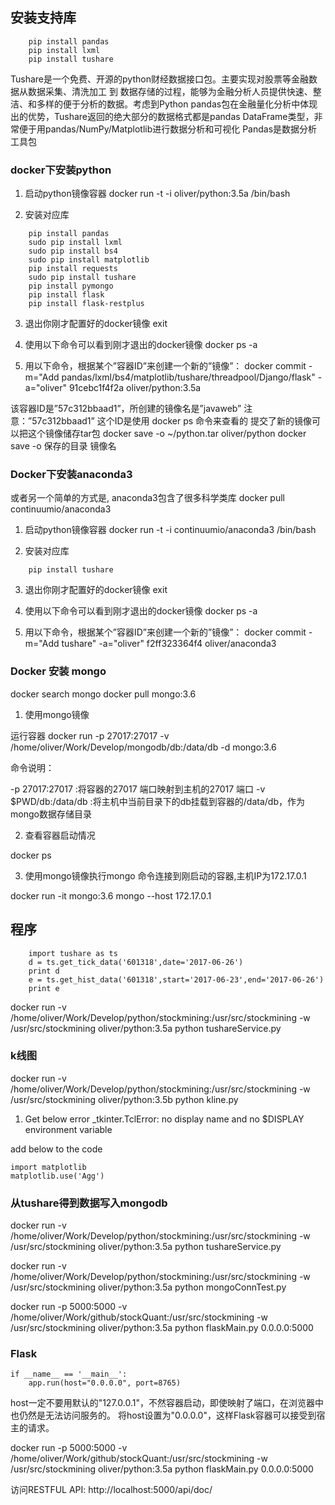 
## 安装支持库
```
    pip install pandas 
    pip install lxml 
    pip install tushare  
```

 Tushare是一个免费、开源的python财经数据接口包。主要实现对股票等金融数据从数据采集、清洗加工 到 数据存储的过程，能够为金融分析人员提供快速、整洁、和多样的便于分析的数据。考虑到Python pandas包在金融量化分析中体现出的优势，Tushare返回的绝大部分的数据格式都是pandas DataFrame类型，非常便于用pandas/NumPy/Matplotlib进行数据分析和可视化
Pandas是数据分析工具包

### docker下安装python

1. 启动python镜像容器
docker run -t -i oliver/python:3.5a /bin/bash

2. 安装对应库
```
    pip install pandas 
    sudo pip install lxml 
    sudo pip install bs4
    sudo pip install matplotlib
    pip install requests
    sudo pip install tushare 
    pip install pymongo
    pip install flask
    pip install flask-restplus
```

3. 退出你刚才配置好的docker镜像
exit

4. 使用以下命令可以看到刚才退出的docker镜像
docker ps -a

5. 用以下命令，根据某个”容器ID”来创建一个新的”镜像”：
docker commit -m="Add pandas/lxml/bs4/matplotlib/tushare/threadpool/Django/flask" -a="oliver" 91cebc1f4f2a oliver/python:3.5a

该容器ID是”57c312bbaad1”，所创建的镜像名是”javaweb”
注意：”57c312bbaad1” 这个ID是使用 docker ps 命令来查看的
提交了新的镜像可以把这个镜像储存tar包
docker save -o  ~/python.tar  oliver/python
docker  save -o  保存的目录  镜像名

### Docker下安装anaconda3
或者另一个简单的方式是, anaconda3包含了很多科学类库
docker pull continuumio/anaconda3

1. 启动python镜像容器
docker run -t -i continuumio/anaconda3 /bin/bash

2. 安装对应库
```
    pip install tushare 
```

3. 退出你刚才配置好的docker镜像
exit

4. 使用以下命令可以看到刚才退出的docker镜像
docker ps -a

5. 用以下命令，根据某个”容器ID”来创建一个新的”镜像”：
docker commit -m="Add tushare" -a="oliver" f2ff323364f4 oliver/anaconda3

### Docker 安装 mongo

docker search mongo
docker pull mongo:3.6

1. 使用mongo镜像

运行容器
docker run -p 27017:27017 -v /home/oliver/Work/Develop/mongodb/db:/data/db -d mongo:3.6

命令说明：

-p 27017:27017 :将容器的27017 端口映射到主机的27017 端口
-v $PWD/db:/data/db :将主机中当前目录下的db挂载到容器的/data/db，作为mongo数据存储目录

2. 查看容器启动情况

docker ps 

3. 使用mongo镜像执行mongo 命令连接到刚启动的容器,主机IP为172.17.0.1

docker run -it mongo:3.6 mongo --host 172.17.0.1


## 程序

```
    import tushare as ts  
    d = ts.get_tick_data('601318',date='2017-06-26')  
    print d  
    e = ts.get_hist_data('601318',start='2017-06-23',end='2017-06-26')  
    print e  
```

docker run -v /home/oliver/Work/Develop/python/stockmining:/usr/src/stockmining  -w /usr/src/stockmining oliver/python:3.5a python tushareService.py

### k线图

docker run -v /home/oliver/Work/Develop/python/stockmining:/usr/src/stockmining  -w /usr/src/stockmining oliver/python:3.5b python kline.py

1. Get below error
_tkinter.TclError: no display name and no $DISPLAY environment variable

add below to the code
```
import matplotlib
matplotlib.use('Agg')
```

### 从tushare得到数据写入mongodb

docker run -v /home/oliver/Work/Develop/python/stockmining:/usr/src/stockmining  -w /usr/src/stockmining oliver/python:3.5a python tushareService.py

docker run -v /home/oliver/Work/Develop/python/stockmining:/usr/src/stockmining  -w /usr/src/stockmining oliver/python:3.5a python mongoConnTest.py 

docker run -p 5000:5000 -v /home/oliver/Work/github/stockQuant:/usr/src/stockmining  -w /usr/src/stockmining oliver/python:3.5a python flaskMain.py 0.0.0.0:5000


### Flask

```
if __name__ == '__main__':
    app.run(host="0.0.0.0", port=8765)
```

host一定不要用默认的"127.0.0.1"，不然容器启动，即使映射了端口，在浏览器中也仍然是无法访问服务的。
将host设置为"0.0.0.0"，这样Flask容器可以接受到宿主的请求。

docker run -p 5000:5000 -v /home/oliver/Work/github/stockQuant:/usr/src/stockmining  -w /usr/src/stockmining oliver/python:3.5a python flaskMain.py 0.0.0.0:5000

访问RESTFUL API: http://localhost:5000/api/doc/
